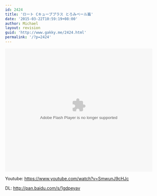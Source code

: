 ```yaml
---
id: 2424
title: 'ロート Cキューブプラス とろみベール篇'
date: '2015-03-22T10:59:19+08:00'
author: Michael
layout: revision
guid: 'http://www.gakky.me/2424.html'
permalink: '/?p=2424'
---
```


<embed height="400" src="http://www.tudou.com/v/REb0mR3XmtQ/&bid=05&rpid=51229674&resourceId=51229674_05_05_99/v.swf" type="application/x-shockwave-flash" width="480"></embed>

Youtube: <https://www.youtube.com/watch?v=SmwunJ9cHJc>

DL: <http://pan.baidu.com/s/1gdpeyav>